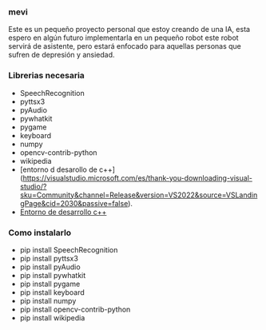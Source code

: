### mevi
Este es un pequeño proyecto personal que estoy creando de una IA, esta espero en algún futuro implementarla en un pequeño robot
este robot servirá de asistente, pero estará enfocado para aquellas personas que sufren de depresión y ansiedad.

### Librerias necesaria
- SpeechRecognition
- pyttsx3
- pyAudio
- pywhatkit
- pygame
- keyboard
- numpy
- opencv-contrib-python
- wikipedia
- [entorno d desarollo de c++] (https://visualstudio.microsoft.com/es/thank-you-downloading-visual-studio/?sku=Community&channel=Release&version=VS2022&source=VSLandingPage&cid=2030&passive=false).
- <a href="https://visualstudio.microsoft.com/es/thank-you-downloading-visual-studio/?sku=Community&channel=Release&version=VS2022&source=VSLandingPage&cid=2030&passive=false">Entorno de desarrollo c++</a>

### Como instalarlo
- pip install SpeechRecognition
- pip install pyttsx3
- pip install pyAudio
- pip install pywhatkit
- pip install pygame
- pip install keyboard
- pip install numpy
- pip install opencv-contrib-python
- pip install wikipedia